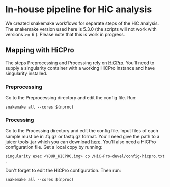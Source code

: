 # In-house pipeline for HiC analysis

We created snakemake workflows for separate steps of the HiC analysis. The snakemake version used here is 5.3.0 (the scripts will not work with versions >= 6 ). Please note that this is work in progress. 

## Mapping with HiCPro

The steps Preprocessing and Processing rely on [HiCPro](https://github.com/nservant/HiC-Pro). You'll need to supply a singularity container with a working HiCPro instance and have singularity installed.

### Preprocessing

Go to the Preprocessing directory and edit the config file. Run:

```
snakemake all --cores $(nproc)
```

### Processing

Go to the Processing directory and edit the config file. Input files of each sample must be in .fq.gz or fastq.gz format. You'll need give the path to a juicer tools .jar which you can download [here](https://github.com/aidenlab/juicer/wiki/Download). You'll also need a HiCPro configuration file. Get a local copy by running:

```
singularity exec <YOUR_HICPRO.img> cp /HiC-Pro-devel/config-hicpro.txt .
```

Don't forget to edit the HiCPro configuration. Then run:

```
snakemake all --cores $(nproc) 
```

